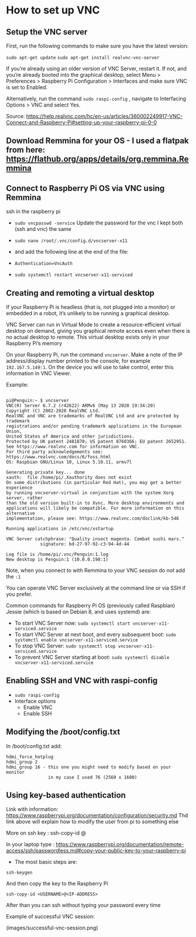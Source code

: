 # How to set up VNC

## Setup the VNC server

First, run the following commands to make sure you have the latest version:

`sudo apt-get update`
`sudo apt-get install realvnc-vnc-server`

If you’re already using an older version of VNC Server, restart it. 
If not, and you’re already booted into the graphical desktop, 
   select Menu > Preferences > Raspberry Pi Configuration > Interfaces and make sure VNC is set to Enabled.

Alternatively, run the command `sudo raspi-config` , navigate to Interfacing Options > VNC and select Yes.

Source: https://help.realvnc.com/hc/en-us/articles/360002249917-VNC-Connect-and-Raspberry-Pi#setting-up-your-raspberry-pi-0-0

## Download Remmina for your OS - I used a flatpak from here: https://flathub.org/apps/details/org.remmina.Remmina

## Connect to Raspberry Pi OS via VNC using Remmina

   ssh in the raspberry pi

   - `sudo vncpasswd -service`
        Update the password for the vnc
        I kept both (ssh and vnc) the same
   - `sudo nano /root/.vnc/config.d/vncserver-x11`

   - and add the following line at the end of the file: 
   - `Authentication=VncAuth`
   - `sudo systemctl restart vncserver-x11-serviced`

## Creating and remoting a virtual desktop

If your Raspberry Pi is headless (that is, not plugged into a monitor) or 
embedded in a robot, it’s unlikely to be running a graphical desktop.

VNC Server can run in Virtual Mode to create a resource-efficient virtual desktop on demand, 
giving you graphical remote access even when there is no actual desktop to remote. 
This virtual desktop exists only in your Raspberry Pi’s memory


On your Raspberry Pi, run the command `vncserver`.
Make a note of the IP address/display number printed to the console, for example `192.167.5.149:1`.
On the device you will use to take control, enter this information in VNC Viewer.

Example:

```text

pi@Penguin:~ $ vncserver
VNC(R) Server 6.7.2 (r42622) ARMv6 (May 13 2020 19:34:20)
Copyright (C) 2002-2020 RealVNC Ltd.
RealVNC and VNC are trademarks of RealVNC Ltd and are protected by trademark
registrations and/or pending trademark applications in the European Union,
United States of America and other jurisdictions.
Protected by UK patent 2481870; US patent 8760366; EU patent 2652951.
See https://www.realvnc.com for information on VNC.
For third party acknowledgements see:
https://www.realvnc.com/docs/6/foss.html
OS: Raspbian GNU/Linux 10, Linux 5.10.11, armv7l

Generating private key... done
xauth:  file /home/pi/.Xauthority does not exist
On some distributions (in particular Red Hat), you may get a better experience
by running vncserver-virtual in conjunction with the system Xorg server, rather
than the old version built-in to Xvnc. More desktop environments and
applications will likely be compatible. For more information on this alternative
implementation, please see: https://www.realvnc.com/doclink/kb-546

Running applications in /etc/vnc/xstartup

VNC Server catchphrase: "Quality insect magenta. Combat sushi mars."
             signature: bd-27-97-92-c3-94-4d-44

Log file is /home/pi/.vnc/Penguin:1.log
New desktop is Penguin:1 (10.0.0.198:1)
```
Note, when you connect to with Remmina to your VNC session do not add the `:1`

You can operate VNC Server exclusively at the command line or via SSH if you prefer.

Common commands for Raspberry Pi OS (previously called Raspbian) Jessie 
(which is based on Debian 8, and uses systemd) are:

- To start VNC Server now: `sudo systemctl start vncserver-x11-serviced.service`
- To start VNC Server at next boot, and every subsequent boot: `sudo systemctl enable vncserver-x11-serviced.service`
- To stop VNC Server: `sudo systemctl stop vncserver-x11-serviced.service`
- To prevent VNC Server starting at boot: `sudo systemctl disable vncserver-x11-serviced.service`

## Enabling SSH and VNC with raspi-config

- `sudo raspi-config`
-  Interface options
    - Enable VNC
    - Enable SSH



## Modifying the /boot/config.txt

In /boot/config.txt add:

    hdmi_force_hotplug
    hdmi_group 2
    hdmi_group 16 - this one you might need to modify based on your monitor
                    in my case I used 76 (2560 x 1600)



## Using key-based authentication

Link with information: https://www.raspberrypi.org/documentation/configuration/security.md
Thd link above will explain how to modify the user from pi to something else

More on ssh key : ssh-copy-id <USERNAME>@<IP-ADDRESS>

In your laptop type : https://www.raspberrypi.org/documentation/remote-access/ssh/passwordless.md#copy-your-public-key-to-your-raspberry-pi

- The most basic steps are: 

`ssh-keygen`

And then copy the key to the Raspberry Pi

`ssh-copy-id <USERNAME>@<IP-ADDRESS>`

After than you can ssh without typing your password every time


Example of successful VNC session:

(images/successful-vnc-session.png)



